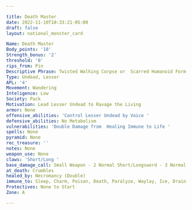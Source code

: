 ```yaml
---

title: Death Master
date: 2022-11-10T10:33:21-05:00
draft: false
layout: national_monster_card

Name: Death Master
Body_points: '18'
Strength_bonus: '2'
threshold: '0'
rips_from: Pin
Descriptive Phrase: Twisted Walking Corpse or  Scarred Humanoid Form
Type: Undead, Lesser
APL: '4'
Movement: Wandering
Inteligence: Low
Society: Pack
Motivation: Lead Lesser Undead to Ravage the Living
armor: None
offensive_abilities: 'Control Lesser Undead by Voice '
defensive_abilities: No Metabolism
vulnerabilities: 'Double Damage from  Healing Immune to Life '
spells: None
pyramid: None
rec_treasure: ''
notes: None
weapon_use: None
claws: 'Short/Long '
base_damage_call: Small Weapon - 2 Normal Short/Longsword - 3 Normal
at_death: Crumbles
healed_by: Necromancy (Double)
immune_to: Sleep, Charm, Poison, Death, Paralyze, Waylay, Ice, Drain
Protectives: None to Start
Zone: A

---
```


